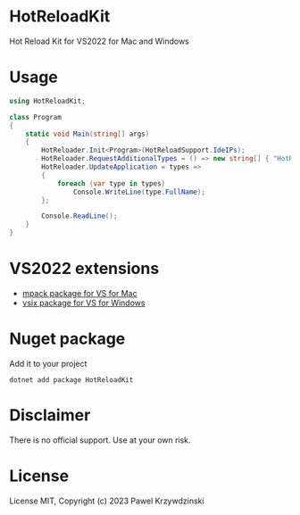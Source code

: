 # HotReloadKit

Hot Reload Kit for VS2022 for Mac and Windows

# Usage 

```cs
using HotReloadKit;

class Program
{
    static void Main(string[] args)
    {
        HotReloader.Init<Program>(HotReloadSupport.IdeIPs);
        HotReloader.RequestAdditionalTypes = () => new string[] { "HotReloadExample.MyClass" };        
        HotReloader.UpdateApplication = types =>
        {
            foreach (var type in types) 
                Console.WriteLine(type.FullName);
        };

        Console.ReadLine();
    }
} 
```

# VS2022 extensions

- [mpack package for VS for Mac](https://github.com/idexus/HotReloadKit/releases)
- [vsix package for VS for Windows](https://github.com/idexus/HotReloadKit/releases)

# Nuget package

Add it to your project

```
dotnet add package HotReloadKit
```

# Disclaimer

There is no official support. Use at your own risk.

# License

License MIT, Copyright (c) 2023 Pawel Krzywdzinski
